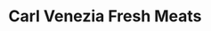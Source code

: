 ---
title: "Carl Venezia Fresh Meats"
url: /plymouth-meeting/carl-venezia-fresh-meats/
shop: Metzgerei
---